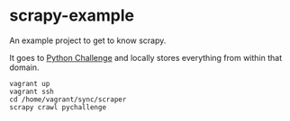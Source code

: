 # scrapy-example

An example project to get to know scrapy.

It goes to [Python Challenge](http://www.pythonchallenge.com/) and locally stores everything from within that domain.

```
vagrant up
vagrant ssh
cd /home/vagrant/sync/scraper
scrapy crawl pychallenge
```
